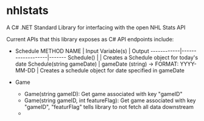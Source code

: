 # nhlstats
A C# .NET Standard Library for interfacing with the open NHL Stats API

Current APIs that this library exposes as C# API endpoints include:
* Schedule
METHOD NAME | Input Variable(s) | Output
------------|-------------------|-------
Schedule() | <NONE> | Creates a Schedule object for today's date
Schedule(string gameDate) | gameDate (string) -> FORMAT:  YYYY-MM-DD | Creates a schedule object for date specified in gameDate

* Game
  * Game(string gameID):  Get game associated with key "gameID" 
  * Game(string gameID, int featureFlag):  Get game associated with key "gameID", "featurFlag" tells library to not fetch all data downstream
  *
